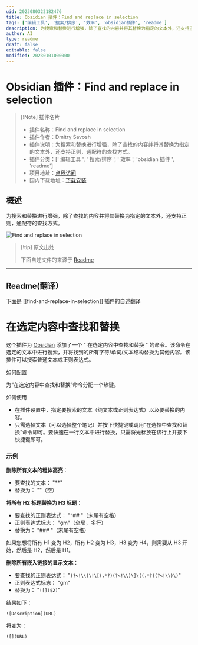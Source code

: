 ```yaml
---
uid: 2023080322182476
title: Obsidian 插件：Find and replace in selection
tags: ['编辑工具', '搜索/排序', '效率', 'obsidian插件', 'readme']
description: 为搜索和替换进行增强，除了查找的内容并将其替换为指定的文本外，还支持正则，通配符的查找方式。
author: AI
type: readme
draft: false
editable: false
modified: 20230101000000
---
```


# Obsidian 插件：Find and replace in selection

> [!Note] 插件名片
> - 插件名称：Find and replace in selection
> - 插件作者：Dmitry Savosh
> - 插件说明：为搜索和替换进行增强，除了查找的内容并将其替换为指定的文本外，还支持正则，通配符的查找方式。
> - 插件分类：[' 编辑工具 ', ' 搜索/排序 ', ' 效率 ', 'obsidian 插件 ', 'readme']
> - 项目地址：[点我访问](https://github.com/dy-sh/obsidian-find-and-replace-in-selection)
> - 国内下载地址：[下载安装](https://pkmer.cn/products/plugin/pluginMarket/?find-and-replace-in-selection)

## 概述

为搜索和替换进行增强，除了查找的内容并将其替换为指定的文本外，还支持正则，通配符的查找方式。

![Find and replace in selection](https://cdn.pkmer.cn/covers/find-and-replace-in-selection.PNG!pkmer)

> [!tip] 原文出处
>
>下面自述文件的来源于 [Readme](https://ghproxy.net/https://raw.githubusercontent.com/dy-sh/obsidian-find-and-replace-in-selection/master/README.md)
>

---

## Readme(翻译）

下面是 [[find-and-replace-in-selection]] 插件的自述翻译

# 在选定内容中查找和替换

这个插件为 [Obsidian](https://obsidian.md/) 添加了一个 " 在选定内容中查找和替换 " 的命令。该命令在选定的文本中进行搜索，并将找到的所有字符/单词/文本结构替换为其他内容。该插件可以搜索普通文本或正则表达式。

如何配置

为“在选定内容中查找和替换”命令分配一个热键。

如何使用

- 在插件设置中，指定要搜索的文本（纯文本或正则表达式）以及要替换的内容。
- 只需选择文本（可以选择整个笔记）并按下快捷键或调用“在选择中查找和替换”命令即可。要快速在一行文本中进行替换，只需将光标放在该行上并按下快捷键即可。

### 示例

**删除所有文本的粗体高亮**：

- 要查找的文本： "**"
- 替换为： ""（空）

**将所有 H2 标题替换为 H3 标题**：

- 要查找的正则表达式： "^## "（末尾有空格）
- 正则表达式标志： "gm"（全局，多行）
- 替换为： "### "（末尾有空格）

如果您想将所有 H1 变为 H2，所有 H2 变为 H3，H3 变为 H4，则需要从 H3 开始，然后是 H2，然后是 H1。

**删除所有嵌入链接的显示文本**：

- 要查找的正则表达式： "```(?<!\\)\!\[(.*?)(?<!\\)\]\((.*?)(?<!\\)\)```"
- 正则表达式标志： "gm"
- 替换为： "```![]($2)```"

结果如下：

```![Description](URL)```

将变为：

```![](URL)```
